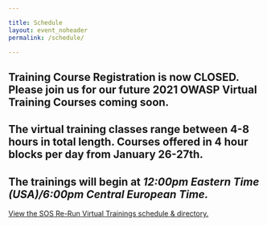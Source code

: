 ```yaml
---

title: Schedule
layout: event_noheader
permalink: /schedule/

---
```

## Training Course Registration is now CLOSED. Please join us for our future 2021 OWASP Virtual Training Courses coming soon.

## The virtual training classes range between 4-8 hours in total length. Courses offered in 4 hour blocks per day from January 26-27th. 

## The trainings will begin at ***12:00pm Eastern Time (USA)/6:00pm Central European Time.***
<a id="sched-embed" href="//sosrerunvirtualtrainings202.sched.com/list/descriptions/">View the SOS Re-Run Virtual Trainings schedule &amp; directory.</a><script type="text/javascript" src="//sosrerunvirtualtrainings202.sched.com/js/embed.js"></script>

